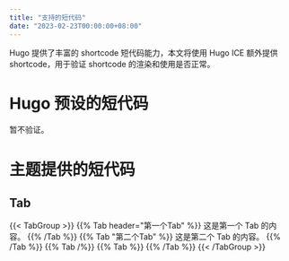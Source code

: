 ```yaml
---
title: "支持的短代码"
date: "2023-02-23T00:00:00+08:00"
---
```


Hugo 提供了丰富的 shortcode 短代码能力，本文将使用 Hugo ICE 额外提供 shortcode，用于验证 shortcode 的渲染和使用是否正常。

<!--more-->

# Hugo 预设的短代码

暂不验证。

# 主题提供的短代码

## Tab

{{< TabGroup >}}
{{% Tab header="第一个Tab" %}}
这是第一个 Tab 的内容。
{{% /Tab %}}
{{% Tab "第二个Tab" %}}
这是第二个 Tab 的内容。
{{% /Tab %}}
{{% Tab /%}}
{{% Tab %}}
{{% /Tab %}}
{{< /TabGroup >}}

